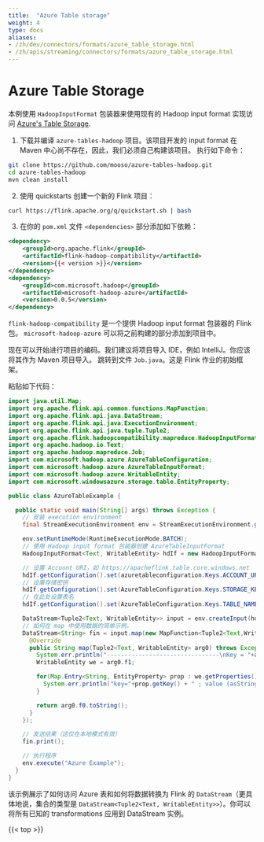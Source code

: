 ```yaml
---
title:  "Azure Table storage"
weight: 4
type: docs
aliases:
- /zh/dev/connectors/formats/azure_table_storage.html
- /zh/apis/streaming/connectors/formats/azure_table_storage.html
---
```

<!--
Licensed to the Apache Software Foundation (ASF) under one
or more contributor license agreements.  See the NOTICE file
distributed with this work for additional information
regarding copyright ownership.  The ASF licenses this file
to you under the Apache License, Version 2.0 (the
"License"); you may not use this file except in compliance
with the License.  You may obtain a copy of the License at

  http://www.apache.org/licenses/LICENSE-2.0

Unless required by applicable law or agreed to in writing,
software distributed under the License is distributed on an
"AS IS" BASIS, WITHOUT WARRANTIES OR CONDITIONS OF ANY
KIND, either express or implied.  See the License for the
specific language governing permissions and limitations
under the License.
-->

# Azure Table Storage

本例使用 `HadoopInputFormat` 包装器来使用现有的 Hadoop input format 实现访问 [Azure's Table Storage](https://docs.microsoft.com/en-us/azure/storage/tables/table-storage-overview).

1. 下载并编译 `azure-tables-hadoop` 项目。该项目开发的 input format 在 Maven 中心尚不存在，因此，我们必须自己构建该项目。 
   执行如下命令：

```bash
git clone https://github.com/mooso/azure-tables-hadoop.git
cd azure-tables-hadoop
mvn clean install
```

2. 使用 quickstarts 创建一个新的 Flink 项目：

```bash
curl https://flink.apache.org/q/quickstart.sh | bash
```

3. 在你的 `pom.xml` 文件 `<dependencies>` 部分添加如下依赖：

```xml
<dependency>
    <groupId>org.apache.flink</groupId>
    <artifactId>flink-hadoop-compatibility</artifactId>
    <version>{{< version >}}</version>
</dependency>
<dependency>
    <groupId>com.microsoft.hadoop</groupId>
    <artifactId>microsoft-hadoop-azure</artifactId>
    <version>0.0.5</version>
</dependency>
```

`flink-hadoop-compatibility` 是一个提供 Hadoop input format 包装器的 Flink 包。
`microsoft-hadoop-azure` 可以将之前构建的部分添加到项目中。

现在可以开始进行项目的编码。我们建议将项目导入 IDE，例如 IntelliJ。你应该将其作为 Maven 项目导入。
跳转到文件 `Job.java`。这是 Flink 作业的初始框架。

粘贴如下代码：

```java
import java.util.Map;
import org.apache.flink.api.common.functions.MapFunction;
import org.apache.flink.api.java.DataStream;
import org.apache.flink.api.java.ExecutionEnvironment;
import org.apache.flink.api.java.tuple.Tuple2;
import org.apache.flink.hadoopcompatibility.mapreduce.HadoopInputFormat;
import org.apache.hadoop.io.Text;
import org.apache.hadoop.mapreduce.Job;
import com.microsoft.hadoop.azure.AzureTableConfiguration;
import com.microsoft.hadoop.azure.AzureTableInputFormat;
import com.microsoft.hadoop.azure.WritableEntity;
import com.microsoft.windowsazure.storage.table.EntityProperty;

public class AzureTableExample {

  public static void main(String[] args) throws Exception {
    // 安装 execution environment
    final StreamExecutionEnvironment env = StreamExecutionEnvironment.getExecutionEnvironment();

    env.setRuntimeMode(RuntimeExecutionMode.BATCH);
    // 使用 Hadoop input format 包装器创建 AzureTableInputFormat
    HadoopInputFormat<Text, WritableEntity> hdIf = new HadoopInputFormat<Text, WritableEntity>(new AzureTableInputFormat(), Text.class, WritableEntity.class, new Job());

    // 设置 Account URI，如 https://apacheflink.table.core.windows.net
    hdIf.getConfiguration().set(azuretableconfiguration.Keys.ACCOUNT_URI.getKey(), "TODO");
    // 设置存储密钥
    hdIf.getConfiguration().set(AzureTableConfiguration.Keys.STORAGE_KEY.getKey(), "TODO");
    // 在此处设置表名
    hdIf.getConfiguration().set(AzureTableConfiguration.Keys.TABLE_NAME.getKey(), "TODO");

    DataStream<Tuple2<Text, WritableEntity>> input = env.createInput(hdIf);
    // 如何在 map 中使用数据的简单示例。
    DataStream<String> fin = input.map(new MapFunction<Tuple2<Text,WritableEntity>, String>() {
      @Override
      public String map(Tuple2<Text, WritableEntity> arg0) throws Exception {
        System.err.println("--------------------------------\nKey = "+arg0.f0);
        WritableEntity we = arg0.f1;

        for(Map.Entry<String, EntityProperty> prop : we.getProperties().entrySet()) {
          System.err.println("key="+prop.getKey() + " ; value (asString)="+prop.getValue().getValueAsString());
        }

        return arg0.f0.toString();
      }
    });

    // 发送结果（这仅在本地模式有效）
    fin.print();

    // 执行程序
    env.execute("Azure Example");
  }
}
```
该示例展示了如何访问 Azure 表和如何将数据转换为 Flink 的 `DataStream`（更具体地说，集合的类型是 `DataStream<Tuple2<Text, WritableEntity>>`）。你可以将所有已知的 transformations 应用到 DataStream 实例。

{{< top >}}
